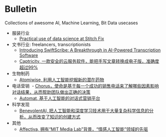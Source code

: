 # Bulletin
Collections of awesome AI, Machine Learning, Bit Data usecases 

- 服装行业
  - [Practical use of data science at Stitch Fix](http://algorithms-tour.stitchfix.com/)
- 文书行业: freelancers, transcriptionists
  - [Introducing SwiftScribe: A Breakthrough in AI-Powered Transcription Software](http://research.baidu.com/introducing-swiftscribe-breakthrough-ai-powered-transcription-software/)
  - [Captricity, 一款安全的云服务软件，能把手写文章转换成电子版，准确度超过99%](http://captricity.com/)
- 生物制药
  - [Atomiwise, 利用人工智能挖掘新的潜在药物](http://www.atomwise.com/)
- 电话营销
  - [Chorus，使命是基于每一个成功的销售电话来了解哪些因素影响对话结果，从而帮助团队做出正确的决策](https://www.chorus.ai/)
  - [Automat, 基于人工智能的对话式营销平台](http://www.automat.ai/)
- 科学发现
  - [BenevolentAI, 把人工智能和深度学习技术用于大量复杂科学信息的分析，从而改变了知识的创建方式](http://benevolent.ai/)
- 其他
  - [Affectiva, 拥有“MIT Media Lab”背景，“情感人工智能”领域的先驱](http://www.affectiva.com/)
